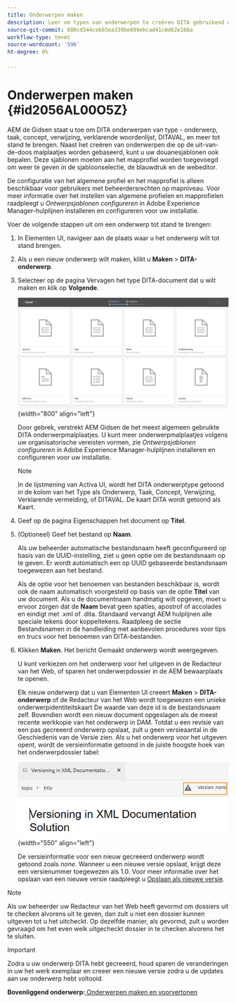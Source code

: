 ```yaml
---
title: Onderwerpen maken
description: Leer om types van onderwerpen te creëren DITA gebruikend douanesjablonen in de Webredacteur van AEM Gidsen.
source-git-commit: 880cd344ceb65ea339be699ebcad41c0d62e168a
workflow-type: tm+mt
source-wordcount: '596'
ht-degree: 0%

---
```


# Onderwerpen maken {#id2056AL00O5Z}

AEM de Gidsen staat u toe om DITA onderwerpen van type - onderwerp, taak, concept, verwijzing, verklarende woordenlijst, DITAVAL, en meer tot stand te brengen. Naast het creëren van onderwerpen die op de uit-van-de-doos malplaatjes worden gebaseerd, kunt u uw douanesjablonen ook bepalen. Deze sjablonen moeten aan het mapprofiel worden toegevoegd om weer te geven in de sjabloonselectie, de blauwdruk en de webeditor.

De configuratie van het algemene profiel en het mapprofiel is alleen beschikbaar voor gebruikers met beheerdersrechten op mapniveau. Voor meer informatie over het instellen van algemene profielen en mapprofielen raadpleegt u *Ontwerpsjablonen configureren* in Adobe Experience Manager-hulplijnen installeren en configureren voor uw installatie.

Voer de volgende stappen uit om een onderwerp tot stand te brengen:

1. In Elementen UI, navigeer aan de plaats waar u het onderwerp wilt tot stand brengen.

1. Als u een nieuw onderwerp wilt maken, klikt u **Maken** \> **DITA-onderwerp**.

1. Selecteer op de pagina Vervagen het type DITA-document dat u wilt maken en klik op **Volgende**.

   ![](images/create_dita_topic.png){width="800" align="left"}

   Door gebrek, verstrekt AEM Gidsen de het meest algemeen gebruikte DITA onderwerpmalplaatjes. U kunt meer onderwerpmalplaatjes volgens uw organisatorische vereisten vormen, zie *Ontwerpsjablonen configureren* in Adobe Experience Manager-hulplijnen installeren en configureren voor uw installatie.

   >[!NOTE]
   >
   > In de lijstmening van Activa UI, wordt het DITA onderwerptype getoond in de kolom van het Type als Onderwerp, Taak, Concept, Verwijzing, Verklarende vermelding, of DITAVAL. De kaart DITA wordt getoond als Kaart.

1. Geef op de pagina Eigenschappen het document op **Titel**.

1. \(Optioneel\) Geef het bestand op **Naam**.

   Als uw beheerder automatische bestandsnaam heeft geconfigureerd op basis van de UUID-instelling, ziet u geen optie om de bestandsnaam op te geven. Er wordt automatisch een op UUID gebaseerde bestandsnaam toegewezen aan het bestand.

   Als de optie voor het benoemen van bestanden beschikbaar is, wordt ook de naam automatisch voorgesteld op basis van de optie **Titel** van uw document. Als u de documentnaam handmatig wilt opgeven, moet u ervoor zorgen dat de **Naam** bevat geen spaties, apostrof of accolades en eindigt met .xml of .dita. Standaard vervangt AEM hulplijnen alle speciale tekens door koppeltekens. Raadpleeg de sectie Bestandsnamen in de handleiding met aanbevolen procedures voor tips en trucs voor het benoemen van DITA-bestanden.

1. Klikken **Maken**. Het bericht Gemaakt onderwerp wordt weergegeven.

   U kunt verkiezen om het onderwerp voor het uitgeven in de Redacteur van het Web, of sparen het onderwerpdossier in de AEM bewaarplaats te openen.

   Elk nieuw onderwerp dat u van Elementen UI creeert **Maken** \> **DITA-onderwerp** of de Redacteur van het Web wordt toegewezen een unieke onderwerpidentiteitskaart De waarde van deze id is de bestandsnaam zelf. Bovendien wordt een nieuw document opgeslagen als de meest recente werkkopie van het onderwerp in DAM. Totdat u een revisie van een pas gecreeerd onderwerp opslaat, zult u geen versieaantal in de Geschiedenis van de Versie zien. Als u het onderwerp voor het uitgeven opent, wordt de versieinformatie getoond in de juiste hoogste hoek van het onderwerpdossier tabel:

   ![](images/topic-version-none_cs.png){width="550" align="left"}

   De versieinformatie voor een nieuw gecreeerd onderwerp wordt getoond zoals *none*. Wanneer u een nieuwe versie opslaat, krijgt deze een versienummer toegewezen als 1.0. Voor meer informatie over het opslaan van een nieuwe versie raadpleegt u [Opslaan als nieuwe versie](web-editor-features.md#save-as-new-version-id209ME400GXA).


>[!NOTE]
>
> Als uw beheerder uw Redacteur van het Web heeft gevormd om dossiers uit te checken alvorens uit te geven, dan zult u niet een dossier kunnen uitgeven tot u het uitcheckt. Op dezelfde manier, als gevormd, zult u worden gevraagd om het even welk uitgecheckt dossier in te checken alvorens het te sluiten.

>[!IMPORTANT]
>
> Zodra u uw onderwerp DITA hebt gecreeerd, houd sparen de veranderingen in uw het werk exemplaar en creeer een nieuwe versie zodra u de updates aan uw onderwerp hebt voltooid.

**Bovenliggend onderwerp:**[ Onderwerpen maken en voorvertonen](create-preview-topics.md)
